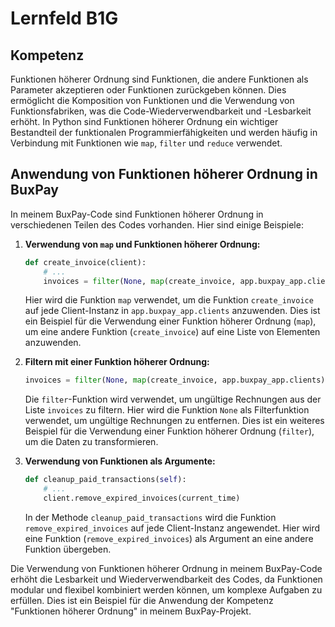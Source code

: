 # Lernfeld B1G

## Kompetenz
Funktionen höherer Ordnung sind Funktionen, die andere Funktionen als Parameter akzeptieren oder Funktionen zurückgeben können. Dies ermöglicht die Komposition von Funktionen und die Verwendung von Funktionsfabriken, was die Code-Wiederverwendbarkeit und -Lesbarkeit erhöht. In Python sind Funktionen höherer Ordnung ein wichtiger Bestandteil der funktionalen Programmierfähigkeiten und werden häufig in Verbindung mit Funktionen wie `map`, `filter` und `reduce` verwendet.

## Anwendung von Funktionen höherer Ordnung in BuxPay

In meinem BuxPay-Code sind Funktionen höherer Ordnung in verschiedenen Teilen des Codes vorhanden. Hier sind einige Beispiele:

1. **Verwendung von `map` und Funktionen höherer Ordnung:**

   ```python
   def create_invoice(client):
       # ...
       invoices = filter(None, map(create_invoice, app.buxpay_app.clients))
   ```

   Hier wird die Funktion `map` verwendet, um die Funktion `create_invoice` auf jede Client-Instanz in `app.buxpay_app.clients` anzuwenden. Dies ist ein Beispiel für die Verwendung einer Funktion höherer Ordnung (`map`), um eine andere Funktion (`create_invoice`) auf eine Liste von Elementen anzuwenden.

2. **Filtern mit einer Funktion höherer Ordnung:**

   ```python
   invoices = filter(None, map(create_invoice, app.buxpay_app.clients))
   ```

   Die `filter`-Funktion wird verwendet, um ungültige Rechnungen aus der Liste `invoices` zu filtern. Hier wird die Funktion `None` als Filterfunktion verwendet, um ungültige Rechnungen zu entfernen. Dies ist ein weiteres Beispiel für die Verwendung einer Funktion höherer Ordnung (`filter`), um die Daten zu transformieren.

3. **Verwendung von Funktionen als Argumente:**

   ```python
   def cleanup_paid_transactions(self):
       # ...
       client.remove_expired_invoices(current_time)
   ```

   In der Methode `cleanup_paid_transactions` wird die Funktion `remove_expired_invoices` auf jede Client-Instanz angewendet. Hier wird eine Funktion (`remove_expired_invoices`) als Argument an eine andere Funktion übergeben.

Die Verwendung von Funktionen höherer Ordnung in meinem BuxPay-Code erhöht die Lesbarkeit und Wiederverwendbarkeit des Codes, da Funktionen modular und flexibel kombiniert werden können, um komplexe Aufgaben zu erfüllen. Dies ist ein Beispiel für die Anwendung der Kompetenz "Funktionen höherer Ordnung" in meinem BuxPay-Projekt.